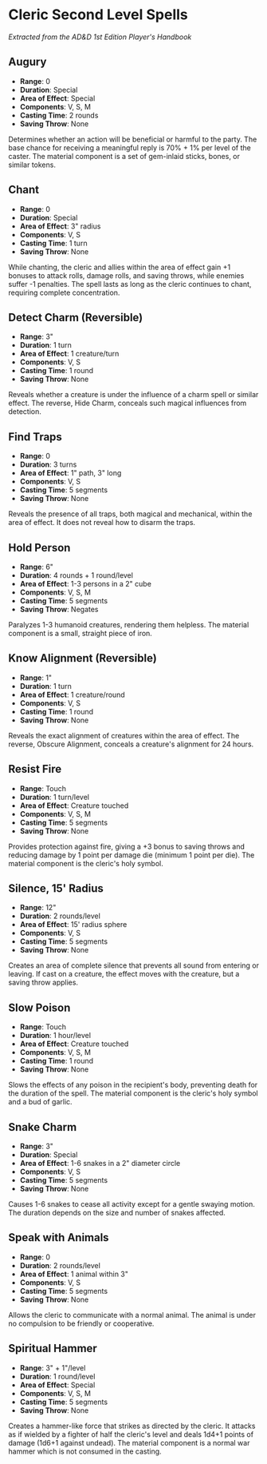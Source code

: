 # Cleric Second Level Spells

*Extracted from the AD&D 1st Edition Player's Handbook*

## Augury
- **Range**: 0
- **Duration**: Special
- **Area of Effect**: Special
- **Components**: V, S, M
- **Casting Time**: 2 rounds
- **Saving Throw**: None

Determines whether an action will be beneficial or harmful to the party. The base chance for receiving a meaningful reply is 70% + 1% per level of the caster. The material component is a set of gem-inlaid sticks, bones, or similar tokens.

## Chant
- **Range**: 0
- **Duration**: Special
- **Area of Effect**: 3" radius
- **Components**: V, S
- **Casting Time**: 1 turn
- **Saving Throw**: None

While chanting, the cleric and allies within the area of effect gain +1 bonuses to attack rolls, damage rolls, and saving throws, while enemies suffer -1 penalties. The spell lasts as long as the cleric continues to chant, requiring complete concentration.

## Detect Charm (Reversible)
- **Range**: 3"
- **Duration**: 1 turn
- **Area of Effect**: 1 creature/turn
- **Components**: V, S
- **Casting Time**: 1 round
- **Saving Throw**: None

Reveals whether a creature is under the influence of a charm spell or similar effect. The reverse, Hide Charm, conceals such magical influences from detection.

## Find Traps
- **Range**: 0
- **Duration**: 3 turns
- **Area of Effect**: 1" path, 3" long
- **Components**: V, S
- **Casting Time**: 5 segments
- **Saving Throw**: None

Reveals the presence of all traps, both magical and mechanical, within the area of effect. It does not reveal how to disarm the traps.

## Hold Person
- **Range**: 6"
- **Duration**: 4 rounds + 1 round/level
- **Area of Effect**: 1-3 persons in a 2" cube
- **Components**: V, S, M
- **Casting Time**: 5 segments
- **Saving Throw**: Negates

Paralyzes 1-3 humanoid creatures, rendering them helpless. The material component is a small, straight piece of iron.

## Know Alignment (Reversible)
- **Range**: 1"
- **Duration**: 1 turn
- **Area of Effect**: 1 creature/round
- **Components**: V, S
- **Casting Time**: 1 round
- **Saving Throw**: None

Reveals the exact alignment of creatures within the area of effect. The reverse, Obscure Alignment, conceals a creature's alignment for 24 hours.

## Resist Fire
- **Range**: Touch
- **Duration**: 1 turn/level
- **Area of Effect**: Creature touched
- **Components**: V, S, M
- **Casting Time**: 5 segments
- **Saving Throw**: None

Provides protection against fire, giving a +3 bonus to saving throws and reducing damage by 1 point per damage die (minimum 1 point per die). The material component is the cleric's holy symbol.

## Silence, 15' Radius
- **Range**: 12"
- **Duration**: 2 rounds/level
- **Area of Effect**: 15' radius sphere
- **Components**: V, S
- **Casting Time**: 5 segments
- **Saving Throw**: None

Creates an area of complete silence that prevents all sound from entering or leaving. If cast on a creature, the effect moves with the creature, but a saving throw applies.

## Slow Poison
- **Range**: Touch
- **Duration**: 1 hour/level
- **Area of Effect**: Creature touched
- **Components**: V, S, M
- **Casting Time**: 1 round
- **Saving Throw**: None

Slows the effects of any poison in the recipient's body, preventing death for the duration of the spell. The material component is the cleric's holy symbol and a bud of garlic.

## Snake Charm
- **Range**: 3"
- **Duration**: Special
- **Area of Effect**: 1-6 snakes in a 2" diameter circle
- **Components**: V, S
- **Casting Time**: 5 segments
- **Saving Throw**: None

Causes 1-6 snakes to cease all activity except for a gentle swaying motion. The duration depends on the size and number of snakes affected.

## Speak with Animals
- **Range**: 0
- **Duration**: 2 rounds/level
- **Area of Effect**: 1 animal within 3"
- **Components**: V, S
- **Casting Time**: 5 segments
- **Saving Throw**: None

Allows the cleric to communicate with a normal animal. The animal is under no compulsion to be friendly or cooperative.

## Spiritual Hammer
- **Range**: 3" + 1"/level
- **Duration**: 1 round/level
- **Area of Effect**: Special
- **Components**: V, S, M
- **Casting Time**: 5 segments
- **Saving Throw**: None

Creates a hammer-like force that strikes as directed by the cleric. It attacks as if wielded by a fighter of half the cleric's level and deals 1d4+1 points of damage (1d6+1 against undead). The material component is a normal war hammer which is not consumed in the casting.
